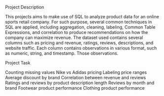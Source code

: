 Project Description 

This projects aims to make use of SQL to analyze product data for an online sports retail company. For such purpose, several common techniques in SQL are applied, including aggregation, cleaning, labeling, Common Table Expressions, and correlation to produce recommendations on how the company can maximize revenue. The dataset used contains several columns such as pricing and revenue, ratings, reviews, descriptions, and website traffic. Each column contains observations in various format, such as numeric, string, and timestamp. Those observations.

Project Task

Counting missing values
Nike vs Adidas pricing
Labeling price ranges
Average discount by brand
Correlation between revenue and reviews
Ratings and reviews by product description length
Reviews by month and brand
Footwear product performance
Clothing product performance
